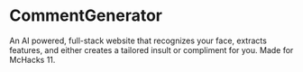 # CommentGenerator
An AI powered, full-stack website that recognizes your face, extracts features, and either creates a tailored insult or compliment for you.
Made for McHacks 11.
